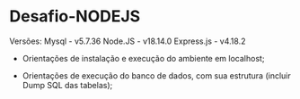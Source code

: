 # Desafio-NODEJS

Versões:
Mysql - v5.7.36 
Node.JS - v18.14.0
Express.js - v4.18.2


- Orientações de instalação e execução do ambiente em localhost;


- Orientações de execução do banco de dados, com sua estrutura (incluir Dump SQL das tabelas);
